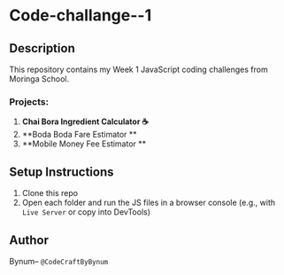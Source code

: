 # Code-challange--1

## Description
This repository contains my Week 1 JavaScript coding challenges from Moringa School.

### Projects:
1. **Chai Bora Ingredient Calculator ☕**
2. **Boda Boda Fare Estimator **
3. **Mobile Money Fee Estimator **

## Setup Instructions
1. Clone this repo
2. Open each folder and run the JS files in a browser console (e.g., with `Live Server` or copy into DevTools)

## Author
Bynum– `@CodeCraftByBynum`

